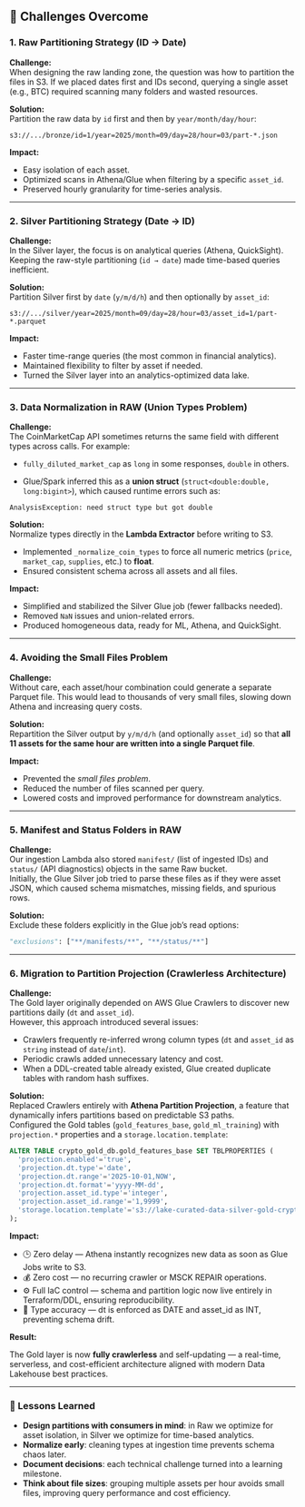 ## 🚧 Challenges Overcome

### 1. Raw Partitioning Strategy (ID → Date)
**Challenge:**  
When designing the raw landing zone, the question was how to partition the files in S3. If we placed dates first and IDs second, querying a single asset (e.g., BTC) required scanning many folders and wasted resources.

**Solution:**  
Partition the raw data by `id` first and then by `year/month/day/hour`:

`s3://.../bronze/id=1/year=2025/month=09/day=28/hour=03/part-*.json`


**Impact:**  
- Easy isolation of each asset.  
- Optimized scans in Athena/Glue when filtering by a specific `asset_id`.  
- Preserved hourly granularity for time-series analysis.  

---

### 2. Silver Partitioning Strategy (Date → ID)
**Challenge:**  
In the Silver layer, the focus is on analytical queries (Athena, QuickSight). Keeping the raw-style partitioning (`id → date`) made time-based queries inefficient.

**Solution:**  
Partition Silver first by `date` (`y/m/d/h`) and then optionally by `asset_id`:

`s3://.../silver/year=2025/month=09/day=28/hour=03/asset_id=1/part-*.parquet`


**Impact:**  
- Faster time-range queries (the most common in financial analytics).  
- Maintained flexibility to filter by asset if needed.  
- Turned the Silver layer into an analytics-optimized data lake.  

---

### 3. Data Normalization in RAW (Union Types Problem)
**Challenge:**  
The CoinMarketCap API sometimes returns the same field with different types across calls. For example:  

- `fully_diluted_market_cap` as `long` in some responses, `double` in others.  

- Glue/Spark inferred this as a **union struct** (`struct<double:double, long:bigint>`), which caused runtime errors such as:  

`AnalysisException: need struct type but got double`


**Solution:**  
Normalize types directly in the **Lambda Extractor** before writing to S3.  
- Implemented `_normalize_coin_types` to force all numeric metrics (`price`, `market_cap`, `supplies`, etc.) to **float**.  
- Ensured consistent schema across all assets and all files.

**Impact:**  
- Simplified and stabilized the Silver Glue job (fewer fallbacks needed).  
- Removed `NaN` issues and union-related errors.  
- Produced homogeneous data, ready for ML, Athena, and QuickSight.  

---

### 4. Avoiding the Small Files Problem
**Challenge:**  
Without care, each asset/hour combination could generate a separate Parquet file. This would lead to thousands of very small files, slowing down Athena and increasing query costs.

**Solution:**  
Repartition the Silver output by `y/m/d/h` (and optionally `asset_id`) so that **all 11 assets for the same hour are written into a single Parquet file**.

**Impact:**  
- Prevented the *small files problem*.  
- Reduced the number of files scanned per query.  
- Lowered costs and improved performance for downstream analytics.  

---

### 5. Manifest and Status Folders in RAW
**Challenge:**  
Our ingestion Lambda also stored `manifest/` (list of ingested IDs) and `status/` (API diagnostics) objects in the same Raw bucket.  
Initially, the Glue Silver job tried to parse these files as if they were asset JSON, which caused schema mismatches, missing fields, and spurious rows.

**Solution:**  
Exclude these folders explicitly in the Glue job’s read options:
```python
"exclusions": ["**/manifests/**", "**/status/**"]
```

---

### 6. Migration to Partition Projection (Crawlerless Architecture)
**Challenge:**  
The Gold layer originally depended on AWS Glue Crawlers to discover new partitions daily (`dt` and `asset_id`).  
However, this approach introduced several issues:
- Crawlers frequently re-inferred wrong column types (`dt` and `asset_id` as `string` instead of `date`/`int`).  
- Periodic crawls added unnecessary latency and cost.  
- When a DDL-created table already existed, Glue created duplicate tables with random hash suffixes.  

**Solution:**  
Replaced Crawlers entirely with **Athena Partition Projection**, a feature that dynamically infers partitions based on predictable S3 paths.  
Configured the Gold tables (`gold_features_base`, `gold_ml_training`) with `projection.*` properties and a `storage.location.template`:

```sql
ALTER TABLE crypto_gold_db.gold_features_base SET TBLPROPERTIES (
  'projection.enabled'='true',
  'projection.dt.type'='date',
  'projection.dt.range'='2025-10-01,NOW',
  'projection.dt.format'='yyyy-MM-dd',
  'projection.asset_id.type'='integer',
  'projection.asset_id.range'='1,9999',
  'storage.location.template'='s3://lake-curated-data-silver-gold-crypto/top10/gold/gold_features_base/dt=${dt}/asset_id=${asset_id}/'
);
```

**Impact:**

* 🕒 Zero delay — Athena instantly recognizes new data as soon as Glue Jobs write to S3.
* 💰 Zero cost — no recurring crawler or MSCK REPAIR operations.
* ⚙️ Full IaC control — schema and partition logic now live entirely in Terraform/DDL, ensuring reproducibility.
* 🧠 Type accuracy — dt is enforced as DATE and asset_id as INT, preventing schema drift.

**Result:**

The Gold layer is now **fully crawlerless** and self-updating — a real-time, serverless, and cost-efficient architecture aligned with modern Data Lakehouse best practices.

---

### 📌 Lessons Learned
- **Design partitions with consumers in mind**: in Raw we optimize for asset isolation, in Silver we optimize for time-based analytics.  
- **Normalize early**: cleaning types at ingestion time prevents schema chaos later.  
- **Document decisions**: each technical challenge turned into a learning milestone.  
- **Think about file sizes**: grouping multiple assets per hour avoids small files, improving query performance and cost efficiency.  
